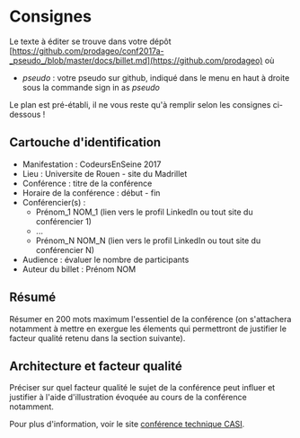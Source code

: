 # Consignes

Le texte à éditer se trouve dans votre dépôt
[https://github.com/prodageo/conf2017a-_pseudo_/blob/master/docs/billet.md](https://github.com/prodageo) où

 - _pseudo_ : votre pseudo sur github, indiqué dans le menu en haut à droite sous la commande sign in as _pseudo_

Le plan est pré-établi, il ne vous reste qu'à remplir selon les consignes ci-dessous !

## Cartouche d'identification

 - Manifestation : CodeursEnSeine 2017
 - Lieu : Universite de Rouen - site du Madrillet
 - Conférence : titre de la conférence
 - Horaire de la conférence : début - fin
 - Conférencier(s) :
   - Prénom_1 NOM_1 (lien vers le profil LinkedIn ou tout site du conférencier 1)
   - ...
   - Prénom_N NOM_N (lien vers le profil LinkedIn ou tout site du conférencier N)
 - Audience : évaluer le nombre de participants
 - Auteur du billet : Prénom NOM

## Résumé
Résumer en 200 mots maximum l'essentiel de la conférence (on s'attachera notamment à mettre en exergue les élements qui permettront de justifier le facteur qualité retenu dans la section suivante).

## Architecture et facteur qualité
Préciser sur quel facteur qualité le sujet de la conférence peut influer et justifier à l'aide d'illustration évoquée au cours de la conférence notamment.

Pour plus d'information, voir le site [conférence technique CASI](http://prodageo.insa-rouen.fr/casi/confperso/main.html).
